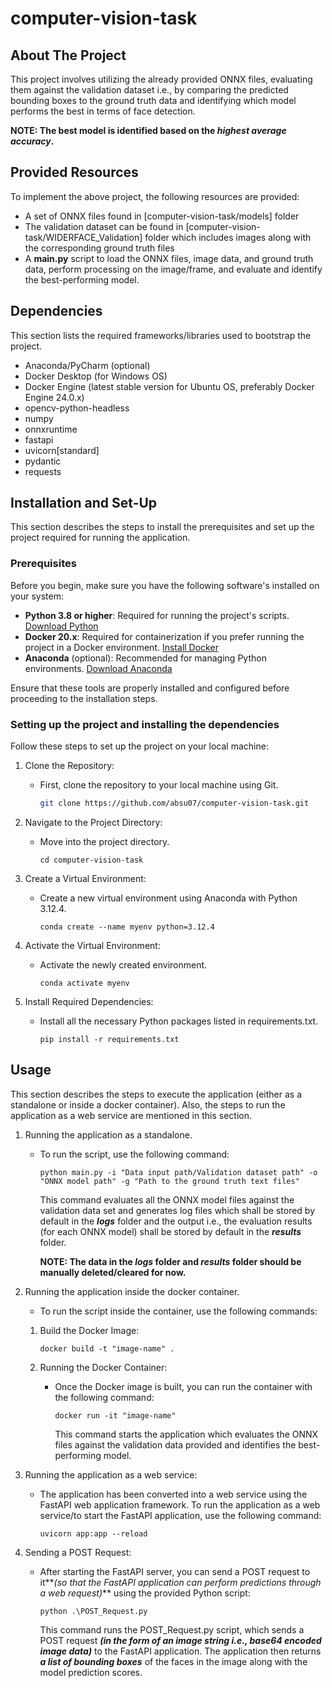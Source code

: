 # computer-vision-task

## About The Project

This project involves utilizing the already provided ONNX files, evaluating them against the validation dataset i.e., by comparing the predicted bounding boxes to the ground truth data and identifying which model performs the best in terms of face detection. 

**NOTE: The best model is identified based on the _highest average accuracy_.**


## Provided Resources

To implement the above project, the following resources are provided:
- A set of ONNX files found in [computer-vision-task/models] folder
- The validation dataset can be found in [computer-vision-task/WIDERFACE_Validation] folder which includes images along with the corresponding ground truth files
- A **main.py** script to load the ONNX files, image data, and ground truth data, perform processing on the image/frame, and evaluate and identify the best-performing model.


## Dependencies

This section lists the required frameworks/libraries used to bootstrap the project.

- Anaconda/PyCharm (optional) 
- Docker Desktop (for Windows OS)
- Docker Engine (latest stable version for Ubuntu OS, preferably Docker Engine 24.0.x)
- opencv-python-headless
- numpy
- onnxruntime
- fastapi
- uvicorn[standard]
- pydantic
- requests

## Installation and Set-Up   

This section describes the steps to install the prerequisites and set up the project required for running the application.

### Prerequisites

Before you begin, make sure you have the following software's installed on your system:

- **Python 3.8 or higher**: Required for running the project's scripts. [Download Python](https://www.python.org/downloads/)
- **Docker 20.x**: Required for containerization if you prefer running the project in a Docker environment. [Install Docker](https://docs.docker.com/get-docker/)
- **Anaconda** (optional): Recommended for managing Python environments. [Download Anaconda](https://www.anaconda.com/products/distribution)

Ensure that these tools are properly installed and configured before proceeding to the installation steps.

### Setting up the project and installing the dependencies

Follow these steps to set up the project on your local machine:

1. Clone the Repository:
   - First, clone the repository to your local machine using Git.
     ```bash
     git clone https://github.com/absu07/computer-vision-task.git

2. Navigate to the Project Directory:
   - Move into the project directory.

     `cd computer-vision-task`

3. Create a Virtual Environment:
   - Create a new virtual environment using Anaconda with Python 3.12.4.

     `conda create --name myenv python=3.12.4`
   
5. Activate the Virtual Environment:
   - Activate the newly created environment.

     `conda activate myenv`

6. Install Required Dependencies:
   - Install all the necessary Python packages listed in requirements.txt.

     `pip install -r requirements.txt`

## Usage

This section describes the steps to execute the application (either as a standalone or inside a docker container).
Also, the steps to run the application as a web service are mentioned in this section. 

1. Running the application as a standalone.
   - To run the script, use the following command:

     `python main.py -i "Data input path/Validation dataset path" -o "ONNX model path" -g "Path to the ground truth text files"`
     
     This command evaluates all the ONNX model files against the validation data set and generates log files which shall be stored by
     default in the **_logs_** folder and the output i.e., the evaluation results (for each ONNX model) shall be stored by default in the **_results_** folder.

     **NOTE: The data in the **_logs_** folder and **_results_** folder should be manually deleted/cleared for now.** 

2. Running the application inside the docker container.
   - To run the script inside the container, use the following commands:

   1. Build the Docker Image:
  
      `docker build -t "image-name" .`

   2. Running the Docker Container:
      - Once the Docker image is built, you can run the container with the following command:

        `docker run -it "image-name"`

        This command starts the application which evaluates the ONNX files against the validation data provided and identifies the best-performing model.

3. Running the application as a web service:
   - The application has been converted into a web service using the FastAPI web application framework. To run the application as a web service/to start the FastAPI application, use the following command:
     
     `uvicorn app:app --reload`

4. Sending a POST Request:
   - After starting the FastAPI server, you can send a POST request to it**_(so that the FastAPI application can perform predictions through a web request)_** using the provided Python script:
     
     `python .\POST_Request.py`

     This command runs the POST_Request.py script, which sends a POST request **_(in the form of an image string i.e., base64 encoded image data)_** to the FastAPI application. The application then
     returns **_a list of bounding boxes_** of the faces in the image along with the model prediction scores. 
        









